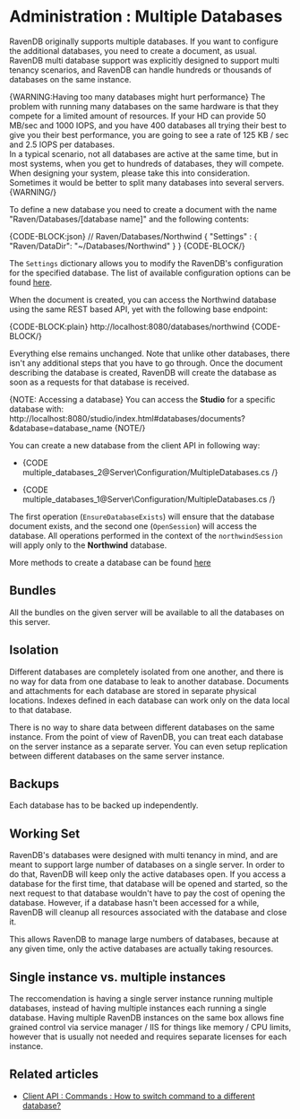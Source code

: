 # Administration : Multiple Databases

RavenDB originally supports multiple databases. If you want to configure the additional databases, you need to create a document, as usual. RavenDB multi database support was explicitly designed to support multi tenancy scenarios, and RavenDB can handle hundreds or thousands of databases on the same instance.   

{WARNING:Having too many databases might hurt performance}
The problem with running many databases on the same hardware is that they compete for a limited amount of resources. 
If your HD can provide 50 MB/sec and 1000 IOPS, and you have 400 databases all trying their best to give you their best performance, you are going to see a rate of 125 KB / sec and 2.5 IOPS per databases.   
In a typical scenario, not all databases are active at the same time, but in most systems, when you get to hundreds of databases, they will compete.
When designing your system, please take this into consideration. Sometimes it would be better to split many databases into several servers.
{WARNING/}

To define a new database you need to create a document with the name "Raven/Databases/[database name]" and the following contents:

{CODE-BLOCK:json}
// Raven/Databases/Northwind
{
    "Settings" : 
    { 
            "Raven/DataDir": "~/Databases/Northwind"
    }
}
{CODE-BLOCK/}

The `Settings` dictionary allows you to modify the RavenDB's configuration for the specified database. The list of available configuration options can be found [here](../../server/configuration/configuration-options#availability-of-configuration-options).

When the document is created, you can access the Northwind database using the same REST based API, yet with the following base endpoint:

{CODE-BLOCK:plain}
    http://localhost:8080/databases/northwind
{CODE-BLOCK/}

Everything else remains unchanged. Note that unlike other databases, there isn't any additional steps that you have to go through. Once the document describing the database is created, RavenDB will create the database as soon as a requests for that database is received.

{NOTE: Accessing a database}
You can access the **Studio** for a specific database with:   
    http://localhost:8080/studio/index.html#databases/documents?&database=database_name
{NOTE/}

You can create a new database from the client API in following way:



- {CODE multiple_databases_2@Server\Configuration/MultipleDatabases.cs /}



- {CODE multiple_databases_1@Server\Configuration/MultipleDatabases.cs /}

The first operation (`EnsureDatabaseExists`) will ensure that the database document exists, and the second one (`OpenSession`) will access the database. All operations performed in the context of the `northwindSession` will apply only to the **Northwind** database.

More methods to create a database can be found [here](../../client-api/commands/how-to/create-delete-database)

## Bundles

All the bundles on the given server will be available to all the databases on this server.

## Isolation

Different databases are completely isolated from one another, and there is no way for data from one database to leak to another database. Documents and attachments for each database are stored in separate physical locations. Indexes defined in each database can work only on the data local to that database.

There is no way to share data between different databases on the same instance. From the point of view of RavenDB, you can treat each database on the server instance as a separate server. You can even setup replication between different databases on the same server instance.

## Backups

Each database has to be backed up independently.

## Working Set

RavenDB's databases were designed with multi tenancy in mind, and are meant to support large number of databases on a single server. In order to do that, RavenDB will keep only the active databases open. If you access a database for the first time, that database will be opened and started, so the next request to that database wouldn't have to pay the cost of opening the database. However, if a database hasn't been accessed for a while, RavenDB will cleanup all resources associated with the database and close it.

This allows RavenDB to manage large numbers of databases, because at any given time, only the active databases are actually taking resources.

## Single instance vs. multiple instances

The reccomendation is having a single server instance running multiple databases, instead of having multiple instances each running a single database.
Having multiple RavenDB instances on the same box allows fine grained control via service manager / IIS for things like memory / CPU limits,
however that is usually not needed and requires separate licenses for each instance.

## Related articles

- [Client API : Commands : How to switch command to a different database?](../../client-api/commands/how-to/switch-commands-to-a-different-database)